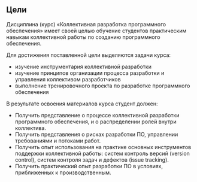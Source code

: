 ## Цели

Дисциплина (курс) «Коллективная разработка программного обеспечения» имеет своей целью обучение студентов практическим навыкам коллективной работы по созданию программного обеспечения.
 
Для достижения поставленной цели выделяются задачи курса:

* изучение инструментария коллективной разработки
* изучение принципов организации процесса разработки и управления коллективом разработчиков
* выполнение тренировочного проекта по разработке программного обеспечения

В результате освоения материалов курса студент должен:

* Получить представление о процессе коллективной разработки программного обеспечения, и о распределении ролей внутри коллектива.
* Получить представления о рисках разработки ПО, управлении требованиями и потоками работ.
* Получить опыт использования на практике основных инструментов поддержки коллективной работы: систем контроль версий (version control), систем контроля задач и дефектов (issue tracking).
* Получить практический опыт разработки ПО в условиях, приближенных к производственным.
